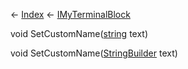 ← [Index](Api-Index) ← [IMyTerminalBlock](Sandbox.ModAPI.Ingame.IMyTerminalBlock)

void SetCustomName([string](System.String) text)

void SetCustomName([StringBuilder](System.Text.StringBuilder) text)

